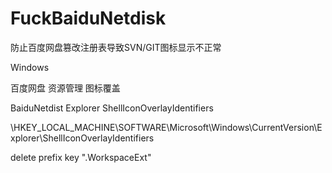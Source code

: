# FuckBaiduNetdisk
防止百度网盘篡改注册表导致SVN/GIT图标显示不正常

Windows

百度网盘
资源管理
图标覆盖

BaiduNetdist
Explorer
ShellIconOverlayIdentifiers

\HKEY_LOCAL_MACHINE\SOFTWARE\Microsoft\Windows\CurrentVersion\Explorer\ShellIconOverlayIdentifiers

delete prefix key ".WorkspaceExt"
